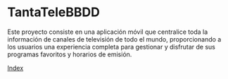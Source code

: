 # TantaTeleBBDD

Este proyecto consiste en una aplicación móvil que centralice toda la información de canales de televisión de todo el mundo, proporcionando a los usuarios una experiencia completa para gestionar y disfrutar de sus programas favoritos y horarios de emisión.

[Index](https://github.com/RGiskard7/TantaTeleBBDD/blob/main/index.html)
